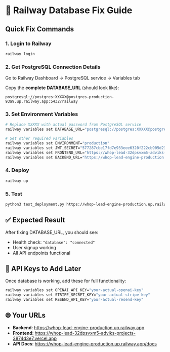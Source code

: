 # 🚀 Railway Database Fix Guide

## Quick Fix Commands

### 1. Login to Railway
```bash
railway login
```

### 2. Get PostgreSQL Connection Details
Go to Railway Dashboard → PostgreSQL service → Variables tab

Copy the **complete DATABASE_URL** (should look like):
```
postgresql://postgres:XXXXX@postgres-production-93a9.up.railway.app:5432/railway
```

### 3. Set Environment Variables
```bash
# Replace XXXXX with actual password from PostgreSQL service
railway variables set DATABASE_URL="postgresql://postgres:XXXXX@postgres-production-93a9.up.railway.app:5432/railway"

# Set other required variables
railway variables set ENVIRONMENT="production"
railway variables set JWT_SECRET="577287cbe17fd7e933eee6320f222cb905d2322316e749affbfff299c091e27e"
railway variables set FRONTEND_URL="https://whop-lead-32dpsvxm5-adviks-projects-3874d3e7.vercel.app"
railway variables set BACKEND_URL="https://whop-lead-engine-production.up.railway.app"
```

### 4. Deploy
```bash
railway up
```

### 5. Test
```bash
python3 test_deployment.py https://whop-lead-engine-production.up.railway.app
```

## ✅ Expected Result
After fixing DATABASE_URL, you should see:
- Health check: `"database": "connected"`
- User signup working
- All API endpoints functional

## 🔑 API Keys to Add Later
Once database is working, add these for full functionality:
```bash
railway variables set OPENAI_API_KEY="your-actual-openai-key"
railway variables set STRIPE_SECRET_KEY="your-actual-stripe-key"
railway variables set RESEND_API_KEY="your-actual-resend-key"
```

## 🌐 Your URLs
- **Backend**: https://whop-lead-engine-production.up.railway.app
- **Frontend**: https://whop-lead-32dpsvxm5-adviks-projects-3874d3e7.vercel.app
- **API Docs**: https://whop-lead-engine-production.up.railway.app/docs